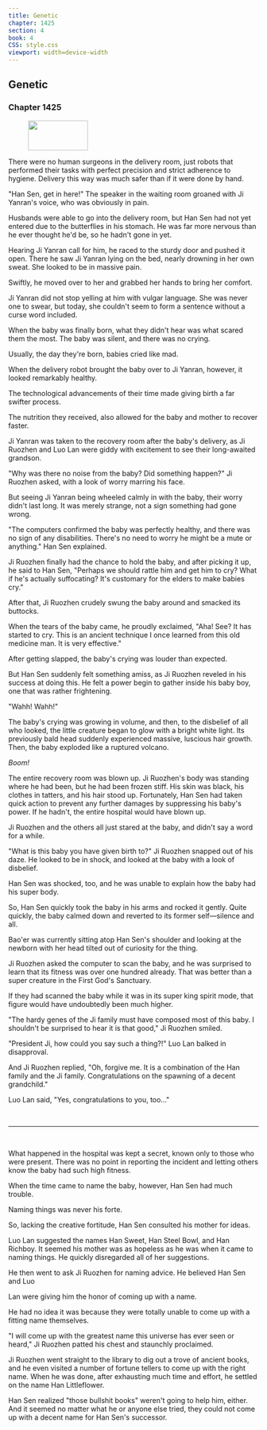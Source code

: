 ```yaml
---
title: Genetic
chapter: 1425
section: 4
book: 4
CSS: style.css
viewport: width=device-width
---
```


## Genetic

### Chapter 1425

<figure>
	<img src="../Images/gem.gif" alt="" id="gem" width="120" height="60" />
</figure>

There were no human surgeons in the delivery room, just robots that performed their tasks with perfect precision and strict adherence to hygiene. Delivery this way was much safer than if it were done by hand.

"Han Sen, get in here!" The speaker in the waiting room groaned with Ji Yanran's voice, who was obviously in pain.

Husbands were able to go into the delivery room, but Han Sen had not yet entered due to the butterflies in his stomach. He was far more nervous than he ever thought he'd be, so he hadn't gone in yet.

Hearing Ji Yanran call for him, he raced to the sturdy door and pushed it open. There he saw Ji Yanran lying on the bed, nearly drowning in her own sweat. She looked to be in massive pain.

Swiftly, he moved over to her and grabbed her hands to bring her comfort.

Ji Yanran did not stop yelling at him with vulgar language. She was never one to swear, but today, she couldn't seem to form a sentence without a curse word included.

When the baby was finally born, what they didn't hear was what scared them the most. The baby was silent, and there was no crying.

Usually, the day they're born, babies cried like mad.

When the delivery robot brought the baby over to Ji Yanran, however, it looked remarkably healthy.

The technological advancements of their time made giving birth a far swifter process.

The nutrition they received, also allowed for the baby and mother to recover faster.

Ji Yanran was taken to the recovery room after the baby's delivery, as Ji Ruozhen and Luo Lan were giddy with excitement to see their long-awaited grandson.

"Why was there no noise from the baby? Did something happen?" Ji Ruozhen asked, with a look of worry marring his face.

But seeing Ji Yanran being wheeled calmly in with the baby, their worry didn't last long. It was merely strange, not a sign something had gone wrong.

"The computers confirmed the baby was perfectly healthy, and there was no sign of any disabilities. There's no need to worry he might be a mute or anything." Han Sen explained.

Ji Ruozhen finally had the chance to hold the baby, and after picking it up, he said to Han Sen, "Perhaps we should rattle him and get him to cry? What if he's actually suffocating? It's customary for the elders to make babies cry."

After that, Ji Ruozhen crudely swung the baby around and smacked its buttocks.

When the tears of the baby came, he proudly exclaimed, "Aha! See? It has started to cry. This is an ancient technique I once learned from this old medicine man. It is very effective."

After getting slapped, the baby's crying was louder than expected.

But Han Sen suddenly felt something amiss, as Ji Ruozhen reveled in his success at doing this. He felt a power begin to gather inside his baby boy, one that was rather frightening.

"Wahh! Wahh!"

The baby's crying was growing in volume, and then, to the disbelief of all who looked, the little creature began to glow with a bright white light. Its previously bald head suddenly experienced massive, luscious hair growth. Then, the baby exploded like a ruptured volcano.

*Boom!*

The entire recovery room was blown up. Ji Ruozhen's body was standing where he had been, but he had been frozen stiff. His skin was black, his clothes in tatters, and his hair stood up. Fortunately, Han Sen had taken quick action to prevent any further damages by suppressing his baby's power. If he hadn't, the entire hospital would have blown up.

Ji Ruozhen and the others all just stared at the baby, and didn't say a word for a while.

"What is this baby you have given birth to?" Ji Ruozhen snapped out of his daze. He looked to be in shock, and looked at the baby with a look of disbelief.

Han Sen was shocked, too, and he was unable to explain how the baby had his super body.

So, Han Sen quickly took the baby in his arms and rocked it gently. Quite quickly, the baby calmed down and reverted to its former self—silence and all.

Bao'er was currently sitting atop Han Sen's shoulder and looking at the newborn with her head tilted out of curiosity for the thing.

Ji Ruozhen asked the computer to scan the baby, and he was surprised to learn that its fitness was over one hundred already. That was better than a super creature in the First God's Sanctuary.

If they had scanned the baby while it was in its super king spirit mode, that figure would have undoubtedly been much higher.

"The hardy genes of the Ji family must have composed most of this baby. I shouldn't be surprised to hear it is that good," Ji Ruozhen smiled.

"President Ji, how could you say such a thing?!" Luo Lan balked in disapproval.

And Ji Ruozhen replied, "Oh, forgive me. It is a combination of the Han family and the Ji family. Congratulations on the spawning of a decent grandchild."

Luo Lan said, "Yes, congratulations to you, too..."

<br>

*****

<br>


What happened in the hospital was kept a secret, known only to those who were present. There was no point in reporting the incident and letting others know the baby had such high fitness.

When the time came to name the baby, however, Han Sen had much trouble.

Naming things was never his forte.

So, lacking the creative fortitude, Han Sen consulted his mother for ideas.

Luo Lan suggested the names Han Sweet, Han Steel Bowl, and Han Richboy. It seemed his mother was as hopeless as he was when it came to naming things. He quickly disregarded all of her suggestions.

He then went to ask Ji Ruozhen for naming advice. He believed Han Sen and Luo

Lan were giving him the honor of coming up with a name.

He had no idea it was because they were totally unable to come up with a fitting name themselves.

"I will come up with the greatest name this universe has ever seen or heard," Ji Ruozhen patted his chest and staunchly proclaimed.

Ji Ruozhen went straight to the library to dig out a trove of ancient books, and he even visited a number of fortune tellers to come up with the right name. When he was done, after exhausting much time and effort, he settled on the name Han Littleflower.

Han Sen realized "those bullshit books" weren't going to help him, either. And it seemed no matter what he or anyone else tried, they could not come up with a decent name for Han Sen's successor.